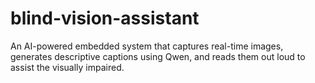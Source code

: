 # blind-vision-assistant
An AI-powered embedded system that captures real-time images, generates descriptive captions using Qwen, and reads them out loud to assist the visually impaired.
